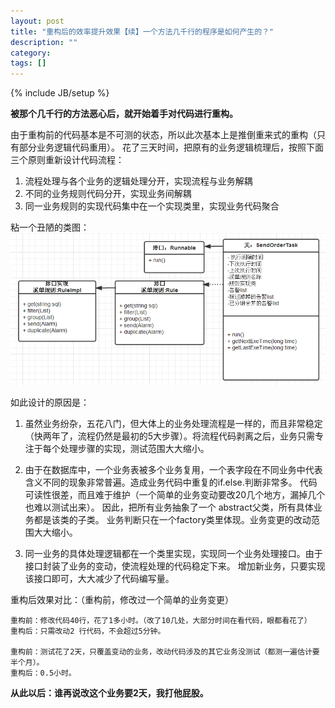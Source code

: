 ```yaml
---
layout: post
title: "重构后的效率提升效果【续】一个方法几千行的程序是如何产生的？"
description: ""
category: 
tags: []
---
```

{% include JB/setup %}

**被那个几千行的方法恶心后，就开始着手对代码进行重构。**


由于重构前的代码基本是不可测的状态，所以此次基本上是推倒重来式的重构（只有部分业务逻辑代码重用）。
花了三天时间，把原有的业务逻辑梳理后，按照下面三个原则重新设计代码流程：

1. 流程处理与各个业务的逻辑处理分开，实现流程与业务解耦
2. 不同的业务规则代码分开，实现业务间解耦
3. 同一业务规则的实现代码集中在一个实现类里，实现业务代码聚合

粘一个丑陋的类图：
<img src="/assets/images/d6cd2f87-9b7c-38ed-8e4a-25113e649b01.png" />
 
如此设计的原因是：

1. 虽然业务纷杂，五花八门，但大体上的业务处理流程是一样的，而且非常稳定（快两年了，流程仍然是最初的5大步骤）。将流程代码剥离之后，业务只需专注于每个处理步骤的实现，测试范围大大缩小。
 
2. 由于在数据库中，一个业务表被多个业务复用，一个表字段在不同业务中代表含义不同的现象非常普遍。造成业务代码中重复的if.else.判断非常多。 代码可读性很差，而且难于维护（一个简单的业务变动要改20几个地方，漏掉几个也难以测试出来）。
     因此，把所有业务抽象了一个 abstract父类，所有具体业务都是该类的子类。 业务判断只在一个factory类里体现。业务变更的改动范围大大缩小。
 
3. 同一业务的具体处理逻辑都在一个类里实现，实现同一个业务处理接口。由于接口封装了业务的变动，使流程处理的代码稳定下来。 增加新业务，只要实现该接口即可，大大减少了代码编写量。
 
 
重构后效果对比：（重构前，修改过一个简单的业务变更）

	重构前：修改代码40行，花了1多小时。（改了10几处，大部分时间在看代码，眼都看花了）
	重构后：只需改动2 行代码，不会超过5分钟。
	 
	重构前：测试花了2天，只覆盖变动的业务，改动代码涉及的其它业务没测试（都测一遍估计要半个月）。
	重构后：0.5小时。
 
**从此以后：谁再说改这个业务要2天，我打他屁股。**
